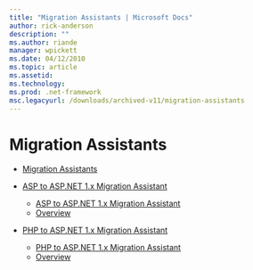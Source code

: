 ```yaml
---
title: "Migration Assistants | Microsoft Docs"
author: rick-anderson
description: ""
ms.author: riande
manager: wpickett
ms.date: 04/12/2010
ms.topic: article
ms.assetid: 
ms.technology: 
ms.prod: .net-framework
msc.legacyurl: /downloads/archived-v11/migration-assistants
---
```

Migration Assistants
====================
- [Migration Assistants](overview.md)
- [ASP to ASP.NET 1.x Migration Assistant](asp-to-aspnet/index.md)

    - [ASP to ASP.NET 1.x Migration Assistant](asp-to-aspnet/overview.md)
    - [Overview](asp-to-aspnet/overview.md)
- [PHP to ASP.NET 1.x Migration Assistant](php-to-aspnet/index.md)

    - [PHP to ASP.NET 1.x Migration Assistant](php-to-aspnet/overview.md)
    - [Overview](php-to-aspnet/overview.md)